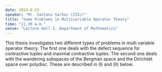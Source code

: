```yaml
---
date: 2014-6-23
speaker: "Mr. Santanu Sarkar (IISc)"
title: "Some Problems in Multivariable Operator Theory"
time: "11.30 a.m." 
venue: "Lecture Hall I, Department of Mathematics"
---
```

This thesis investigates two different types of problems in multi variable operator theory. The first one deals with the defect sequence for contractive tuples and maximal contractive tuples. The second one deals with the wandering subspaces of the Bergman space and the Dirichilet space over polydisc. These are described in (I) and (II) below.
